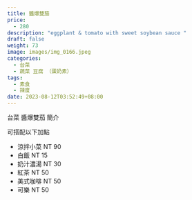 ```yaml
---
title: 醬爆雙茄
price:
  - 280
description: "eggplant & tomato with sweet soybean sauce "
draft: false
weight: 73
image: images/img_0166.jpeg
categories:
  - 台菜
  - 蔬菜 豆腐 （蛋奶素）
tags:
  - 素食
  - 辣度
date: 2023-08-12T03:52:49+08:00
---
```


台菜 醬爆雙茄 簡介

可搭配以下加點

- 涼拌小菜  NT 90
- 白飯 NT 15
- 奶汁濃湯 NT 30
- 紅茶  NT 50
- 美式咖啡 NT 50
- 可樂 NT 50
